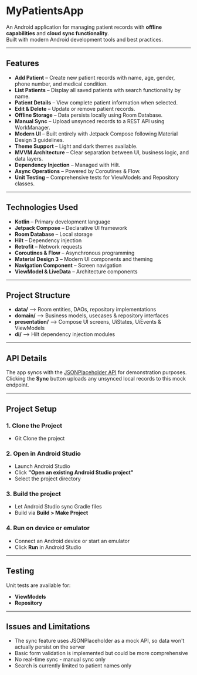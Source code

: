 # MyPatientsApp

An Android application for managing patient records with **offline capabilities** and **cloud sync functionality**.  
Built with modern Android development tools and best practices.

---

## Features

- **Add Patient** – Create new patient records with name, age, gender, phone number, and medical condition.  
- **List Patients** – Display all saved patients with search functionality by name.  
- **Patient Details** – View complete patient information when selected.  
- **Edit & Delete** – Update or remove patient records.  
- **Offline Storage** – Data persists locally using Room Database.  
- **Manual Sync** – Upload unsynced records to a REST API using WorkManager.  
- **Modern UI** – Built entirely with Jetpack Compose following Material Design 3 guidelines.  
- **Theme Support** – Light and dark themes available.  
- **MVVM Architecture** – Clear separation between UI, business logic, and data layers.  
- **Dependency Injection** – Managed with Hilt.  
- **Async Operations** – Powered by Coroutines & Flow.  
- **Unit Testing** – Comprehensive tests for ViewModels and Repository classes.

---

## Technologies Used

- **Kotlin** – Primary development language  
- **Jetpack Compose** – Declarative UI framework  
- **Room Database** – Local storage  
- **Hilt** – Dependency injection  
- **Retrofit** – Network requests  
- **Coroutines & Flow** – Asynchronous programming  
- **Material Design 3** – Modern UI components and theming  
- **Navigation Component** – Screen navigation  
- **ViewModel & LiveData** – Architecture components  

---

## Project Structure
- **data/** –> Room entities, DAOs, repository implementations
- **domain/** –> Business models, usecases & repository interfaces
- **presentation/** –> Compose UI screens, UiStates, UiEvents & ViewModels
- **di/** –> Hilt dependency injection modules

---

## API Details

The app syncs with the [JSONPlaceholder API](https://my-json-server.typicode.com/Neo-glitch/MyPatientsServer/sync) for demonstration purposes.  
Clicking the **Sync** button uploads any unsynced local records to this mock endpoint.

---

## Project Setup

### 1. Clone the Project
- Git Clone the project

### 2. Open in Android Studio
- Launch Android Studio  
- Click **"Open an existing Android Studio project"**  
- Select the project directory  

### 3. Build the project
- Let Android Studio sync Gradle files  
- Build via **Build > Make Project**  

### 4. Run on device or emulator
- Connect an Android device or start an emulator  
- Click **Run** in Android Studio  

---

## Testing

Unit tests are available for:
- **ViewModels**
- **Repository**

---

## Issues and Limitations
- The sync feature uses JSONPlaceholder as a mock API, so data won't actually persist on the server
- Basic form validation is implemented but could be more comprehensive
- No real-time sync - manual sync only
- Search is currently limited to patient names only
